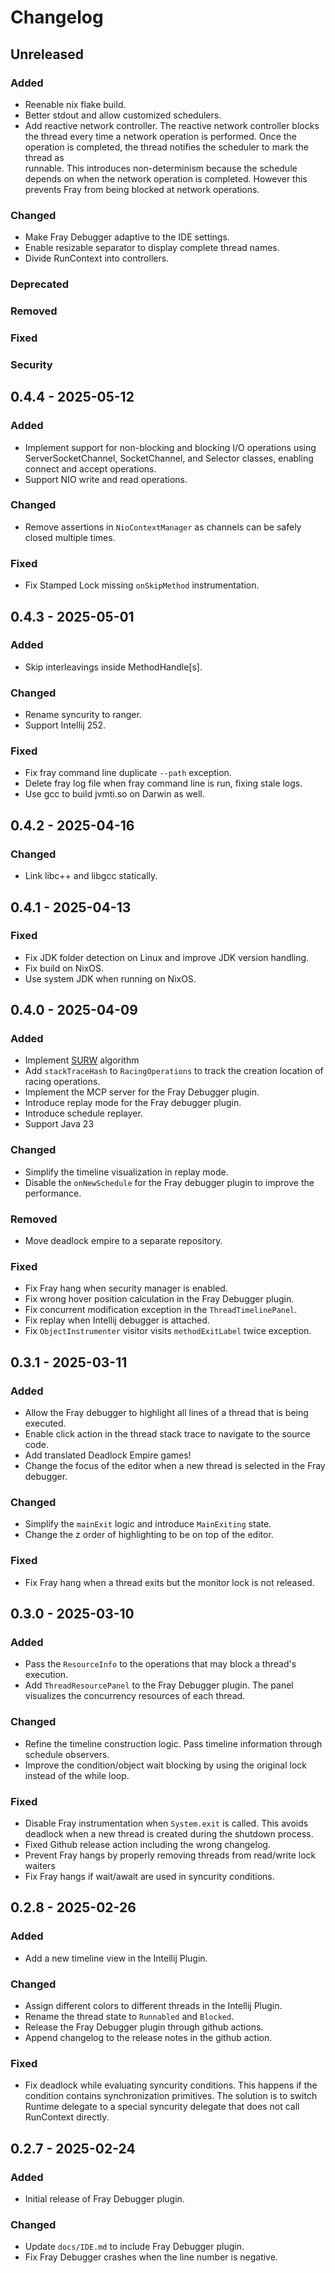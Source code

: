 # Changelog

## Unreleased

### Added

- Reenable nix flake build.
- Better stdout and allow customized schedulers.
- Add reactive network controller. The reactive network controller blocks
the thread every time a network operation is performed. Once the operation
is completed, the thread notifies the scheduler to mark the thread as  
runnable. This introduces non-determinism because the schedule depends on 
when the network operation is completed. However this prevents Fray from 
being blocked at network operations.

### Changed

- Make Fray Debugger adaptive to the IDE settings.
- Enable resizable separator to display complete thread names.
- Divide RunContext into controllers.

### Deprecated

### Removed

### Fixed

### Security

## 0.4.4 - 2025-05-12

### Added

- Implement support for non-blocking and blocking I/O operations using ServerSocketChannel, SocketChannel, 
and Selector classes, enabling connect and accept operations.
- Support NIO write and read operations.

### Changed

- Remove assertions in `NioContextManager` as channels can be safely closed multiple times.

### Fixed

- Fix Stamped Lock missing `onSkipMethod` instrumentation.

## 0.4.3 - 2025-05-01

### Added

- Skip interleavings inside MethodHandle\[s\].

### Changed

- Rename syncurity to ranger.
- Support Intellij 252.

### Fixed

- Fix fray command line duplicate `--path` exception.
- Delete fray log file when fray command line is run, fixing stale logs.
- Use gcc to build jvmti.so on Darwin as well.

## 0.4.2 - 2025-04-16

### Changed

- Link libc++ and libgcc statically.

## 0.4.1 - 2025-04-13

### Fixed

- Fix JDK folder detection on Linux and improve JDK version handling.
- Fix build on NixOS.
- Use system JDK when running on NixOS.

## 0.4.0 - 2025-04-09

### Added

- Implement [SURW](https://dl.acm.org/doi/10.1145/3669940.3707214) algorithm
- Add `stackTraceHash` to `RacingOperations` to track the creation location of racing operations.
- Implement the MCP server for the Fray Debugger plugin.
- Introduce replay mode for the Fray debugger plugin.
- Introduce schedule replayer.
- Support Java 23

### Changed

- Simplify the timeline visualization in replay mode.
- Disable the `onNewSchedule` for the Fray debugger plugin to improve the performance.

### Removed

- Move deadlock empire to a separate repository.

### Fixed

- Fix Fray hang when security manager is enabled.
- Fix wrong hover position calculation in the Fray Debugger plugin.
- Fix concurrent modification exception in the `ThreadTimelinePanel`.
- Fix replay when Intellij debugger is attached.
- Fix `ObjectInstrumenter` visitor visits `methodExitLabel` twice exception.

## 0.3.1 - 2025-03-11

### Added

- Allow the Fray debugger to highlight all lines of a thread that is being executed.
- Enable click action in the thread stack trace to navigate to the source code.
- Add translated Deadlock Empire games!
- Change the focus of the editor when a new thread is selected in the Fray debugger.

### Changed

- Simplify the `mainExit` logic and introduce `MainExiting` state.
- Change the z order of highlighting to be on top of the editor.

### Fixed

- Fix Fray hang when a thread exits but the monitor lock is not released.

## 0.3.0 - 2025-03-10

### Added

- Pass the `ResourceInfo` to the operations that may block a
  thread's execution.
- Add `ThreadResourcePanel` to the Fray Debugger plugin. The panel visualizes the concurrency resources of each thread.

### Changed

- Refine the timeline construction logic. Pass timeline information through
  schedule observers.
- Improve the condition/object wait blocking by using the original lock instead
  of the while loop.

### Fixed

- Disable Fray instrumentation when `System.exit` is called. This avoids
  deadlock when a new thread is created during the shutdown process.
- Fixed Github release action including the wrong changelog.
- Prevent Fray hangs by properly removing threads from read/write lock waiters
- Fix Fray hangs if wait/await are used in syncurity conditions.

## 0.2.8 - 2025-02-26

### Added

- Add a new timeline view in the Intellij Plugin.

### Changed

- Assign different colors to different threads in the Intellij Plugin.
- Rename the thread state to `Runnabled` and `Blocked`.
- Release the Fray Debugger plugin through github actions.
- Append changelog to the release notes in the github action.

### Fixed

- Fix deadlock while evaluating syncurity conditions. This happens if the condition
  contains synchronization primitives. The solution is to switch Runtime delegate to
  a special syncurity delegate that does not call RunContext directly.

## 0.2.7 - 2025-02-24

### Added

- Initial release of Fray Debugger plugin.

### Changed

- Update `docs/IDE.md` to include Fray Debugger plugin.
- Fix Fray Debugger crashes when the line number is negative.
